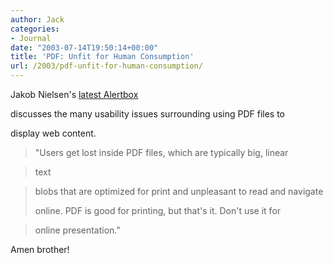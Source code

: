 ```yaml
---
author: Jack
categories:
- Journal
date: "2003-07-14T19:50:14+00:00"
title: 'PDF: Unfit for Human Consumption'
url: /2003/pdf-unfit-for-human-consumption/
---
```


Jakob Nielsen's [latest Alertbox][1]

discusses the many usability issues surrounding using PDF files to
  

  
display web content.
  


> "Users get lost inside PDF files, which are typically big, linear
  
> 
  
> text
  
> 
  
> blobs that are optimized for print and unpleasant to read and navigate 
> 
> online. PDF is good for printing, but that's it. Don't use it for
  
> 
  
> online presentation."

  
> 

Amen brother!

 [1]: //www.useit.com/alertbox/20030714.html"
